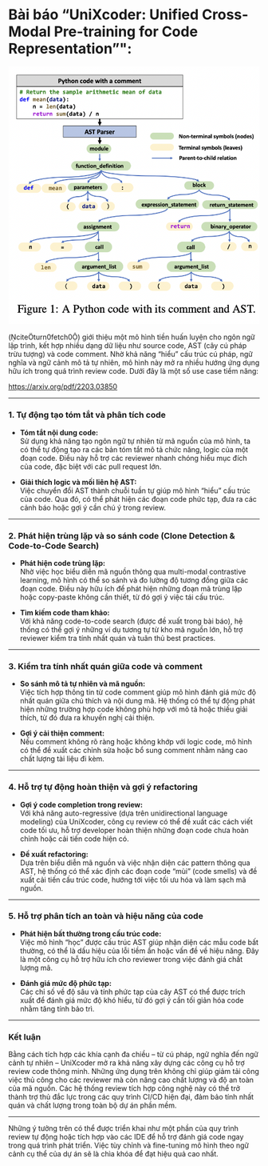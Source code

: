 # Bài báo “UniXcoder: Unified Cross-Modal Pre-training for Code Representation”":


![alt text](<Screen Shot 2025-02-16 at 08.37.14.png>)

(citeturn0fetch0) giới thiệu một mô hình tiền huấn luyện cho ngôn ngữ lập trình, kết hợp nhiều dạng dữ liệu như source code, AST (cây cú pháp trừu tượng) và code comment. Nhờ khả năng “hiểu” cấu trúc cú pháp, ngữ nghĩa và ngữ cảnh mô tả tự nhiên, mô hình này mở ra nhiều hướng ứng dụng hữu ích trong quá trình review code. Dưới đây là một số use case tiềm năng:

https://arxiv.org/pdf/2203.03850

---

### 1. **Tự động tạo tóm tắt và phân tích code**

- **Tóm tắt nội dung code:**  
  Sử dụng khả năng tạo ngôn ngữ tự nhiên từ mã nguồn của mô hình, ta có thể tự động tạo ra các bản tóm tắt mô tả chức năng, logic của một đoạn code. Điều này hỗ trợ các reviewer nhanh chóng hiểu mục đích của code, đặc biệt với các pull request lớn.

- **Giải thích logic và mối liên hệ AST:**  
  Việc chuyển đổi AST thành chuỗi tuần tự giúp mô hình “hiểu” cấu trúc của code. Qua đó, có thể phát hiện các đoạn code phức tạp, đưa ra các cảnh báo hoặc gợi ý cần chú ý trong review.

---

### 2. **Phát hiện trùng lặp và so sánh code (Clone Detection & Code-to-Code Search)**

- **Phát hiện code trùng lặp:**  
  Nhờ việc học biểu diễn mã nguồn thông qua multi-modal contrastive learning, mô hình có thể so sánh và đo lường độ tương đồng giữa các đoạn code. Điều này hữu ích để phát hiện những đoạn mã trùng lặp hoặc copy-paste không cần thiết, từ đó gợi ý việc tái cấu trúc.

- **Tìm kiếm code tham khảo:**  
  Với khả năng code-to-code search (được đề xuất trong bài báo), hệ thống có thể gợi ý những ví dụ tương tự từ kho mã nguồn lớn, hỗ trợ reviewer kiểm tra tính nhất quán và tuân thủ best practices.

---

### 3. **Kiểm tra tính nhất quán giữa code và comment**

- **So sánh mô tả tự nhiên và mã nguồn:**  
  Việc tích hợp thông tin từ code comment giúp mô hình đánh giá mức độ nhất quán giữa chú thích và nội dung mã. Hệ thống có thể tự động phát hiện những trường hợp code không phù hợp với mô tả hoặc thiếu giải thích, từ đó đưa ra khuyến nghị cải thiện.

- **Gợi ý cải thiện comment:**  
  Nếu comment không rõ ràng hoặc không khớp với logic code, mô hình có thể đề xuất các chỉnh sửa hoặc bổ sung comment nhằm nâng cao chất lượng tài liệu đi kèm.

---

### 4. **Hỗ trợ tự động hoàn thiện và gợi ý refactoring**

- **Gợi ý code completion trong review:**  
  Với khả năng auto-regressive (dựa trên unidirectional language modeling) của UniXcoder, công cụ review có thể đề xuất các cách viết code tối ưu, hỗ trợ developer hoàn thiện những đoạn code chưa hoàn chỉnh hoặc cải tiến code hiện có.

- **Đề xuất refactoring:**  
  Dựa trên biểu diễn mã nguồn và việc nhận diện các pattern thông qua AST, hệ thống có thể xác định các đoạn code “mùi” (code smells) và đề xuất cải tiến cấu trúc code, hướng tới việc tối ưu hóa và làm sạch mã nguồn.

---

### 5. **Hỗ trợ phân tích an toàn và hiệu năng của code**

- **Phát hiện bất thường trong cấu trúc code:**  
  Việc mô hình “học” được cấu trúc AST giúp nhận diện các mẫu code bất thường, có thể là dấu hiệu của lỗi tiềm ẩn hoặc vấn đề về hiệu năng. Đây là một công cụ hỗ trợ hữu ích cho reviewer trong việc đánh giá chất lượng mã.

- **Đánh giá mức độ phức tạp:**  
  Các chỉ số về độ sâu và tính phức tạp của cây AST có thể được trích xuất để đánh giá mức độ khó hiểu, từ đó gợi ý cần tối giản hóa code nhằm tăng tính bảo trì.

---

### Kết luận

Bằng cách tích hợp các khía cạnh đa chiều – từ cú pháp, ngữ nghĩa đến ngữ cảnh tự nhiên – UniXcoder mở ra khả năng xây dựng các công cụ hỗ trợ review code thông minh. Những ứng dụng trên không chỉ giúp giảm tải công việc thủ công cho các reviewer mà còn nâng cao chất lượng và độ an toàn của mã nguồn. Các hệ thống review tích hợp công nghệ này có thể trở thành trợ thủ đắc lực trong các quy trình CI/CD hiện đại, đảm bảo tính nhất quán và chất lượng trong toàn bộ dự án phần mềm.

---

Những ý tưởng trên có thể được triển khai như một phần của quy trình review tự động hoặc tích hợp vào các IDE để hỗ trợ đánh giá code ngay trong quá trình phát triển. Việc tùy chỉnh và fine-tuning mô hình theo ngữ cảnh cụ thể của dự án sẽ là chìa khóa để đạt hiệu quả cao nhất.